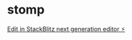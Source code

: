 # stomp

[Edit in StackBlitz next generation editor ⚡️](https://stackblitz.com/~/github.com/LeeJoon90/stomp)